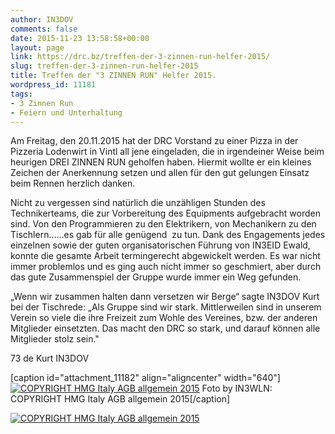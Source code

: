 ```yaml
---
author: IN3DOV
comments: false
date: 2015-11-23 13:58:58+00:00
layout: page
link: https://drc.bz/treffen-der-3-zinnen-run-helfer-2015/
slug: treffen-der-3-zinnen-run-helfer-2015
title: Treffen der "3 ZINNEN RUN" Helfer 2015.
wordpress_id: 11181
tags:
- 3 Zinnen Run
- Feiern und Unterhaltung
---
```


Am Freitag, den 20.11.2015 hat der DRC Vorstand zu einer Pizza in der Pizzeria Lodenwirt in Vintl all jene eingeladen, die in irgendeiner Weise beim heurigen DREI ZINNEN RUN geholfen haben. Hiermit wollte er ein kleines Zeichen der Anerkennung setzen und allen für den gut gelungen Einsatz beim Rennen herzlich danken.




Nicht zu vergessen sind natürlich die unzähligen Stunden des Technikerteams, die zur Vorbereitung des Equipments aufgebracht worden sind. Von den Programmieren zu den Elektrikern, von Mechanikern zu den Tischlern……es gab für alle genügend  zu tun. Dank des Engagements jedes einzelnen sowie der guten organisatorischen Führung von IN3EID Ewald, konnte die gesamte Arbeit termingerecht abgewickelt werden. Es war nicht immer problemlos und es ging auch nicht immer so geschmiert, aber durch das gute Zusammenspiel der Gruppe wurde immer ein Weg gefunden.




„Wenn wir zusammen halten dann versetzen wir Berge“ sagte IN3DOV Kurt bei der Tischrede: „Als Gruppe sind wir stark. Mittlerweilen sind in unserem Verein so viele die ihre Freizeit zum Wohle des Vereines, bzw. der anderen Mitglieder einsetzten. Das macht den DRC so stark, und darauf können alle Mitglieder stolz sein."




73 de Kurt IN3DOV




[caption id="attachment_11182" align="aligncenter" width="640"][![COPYRIGHT HMG Italy AGB allgemein 2015](https://drc.bz/wp-content/uploads/2015/11/pizza-1024x683.jpg)](https://drc.bz/wp-content/uploads/2015/11/pizza.jpg) Foto by IN3WLN: COPYRIGHT HMG Italy AGB allgemein 2015[/caption]

[![COPYRIGHT HMG Italy AGB allgemein 2015](https://drc.bz/wp-content/uploads/2015/11/pizza-2-1024x683.jpg)](https://drc.bz/wp-content/uploads/2015/11/pizza-2.jpg)
